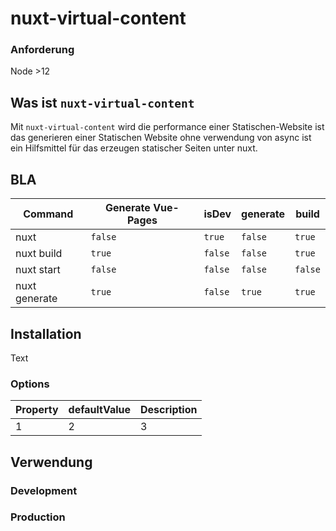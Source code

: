 # nuxt-virtual-content

### Anforderung

Node >12

## Was ist `nuxt-virtual-content`

Mit `nuxt-virtual-content` wird die performance einer Statischen-Website ist das generieren einer Statischen Website ohne verwendung von async ist ein Hilfsmittel für das erzeugen statischer Seiten unter nuxt.

## BLA

| Command       | Generate Vue-Pages | isDev   | generate | build   |
| ------------- | ------------------ | ------- | -------- | ------- |
| nuxt          | `false`            | `true`  | `false`  | `true`  |
| nuxt build    | `true`             | `false` | `false`  | `true`  |
| nuxt start    | `false`            | `false` | `false`  | `false` |
| nuxt generate | `true`             | `false` | `true`   | `true`  |

## Installation

Text

### Options

| Property | defaultValue | Description |
| -------- | ------------ | ----------- |
| 1        | 2            | 3           |

## Verwendung

### Development

### Production
